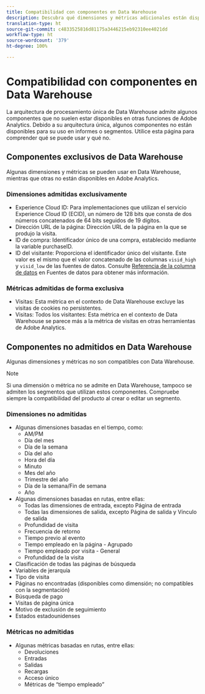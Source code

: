 ```yaml
---
title: Compatibilidad con componentes en Data Warehouse
description: Descubra qué dimensiones y métricas adicionales están disponibles en Data Warehouse y qué otras no se admiten.
translation-type: ht
source-git-commit: c4833525816d81175a3446215eb92310ee4021dd
workflow-type: ht
source-wordcount: '379'
ht-degree: 100%

---
```



# Compatibilidad con componentes en Data Warehouse

La arquitectura de procesamiento única de Data Warehouse admite algunos componentes que no suelen estar disponibles en otras funciones de Adobe Analytics. Debido a su arquitectura única, algunos componentes no están disponibles para su uso en informes o segmentos. Utilice esta página para comprender qué se puede usar y qué no.

## Componentes exclusivos de Data Warehouse

Algunas dimensiones y métricas se pueden usar en Data Warehouse, mientras que otras no están disponibles en Adobe Analytics.

### Dimensiones admitidas exclusivamente

* Experience Cloud ID: Para implementaciones que utilizan el servicio Experience Cloud ID (ECID), un número de 128 bits que consta de dos números concatenados de 64 bits seguidos de 19 dígitos.
* Dirección URL de la página: Dirección URL de la página en la que se produjo la visita.
* ID de compra: Identificador único de una compra, establecido mediante la variable purchaseID.
* ID del visitante: Proporciona el identificador único del visitante. Este valor es el mismo que el valor concatenado de las columnas `visid_high` y `visid_low` de las fuentes de datos. Consulte [Referencia de la columna de datos](../analytics-data-feed/c-df-contents/datafeeds-reference.md) en Fuentes de datos para obtener más información.

### Métricas admitidas de forma exclusiva

* Visitas: Esta métrica en el contexto de Data Warehouse excluye las visitas de cookies no persistentes.
* Visitas: Todos los visitantes: Esta métrica en el contexto de Data Warehouse se parece más a la métrica de visitas en otras herramientas de Adobe Analytics.

## Componentes no admitidos en Data Warehouse

Algunas dimensiones y métricas no son compatibles con Data Warehouse.

>[!NOTE]
>
>Si una dimensión o métrica no se admite en Data Warehouse, tampoco se admiten los segmentos que utilizan estos componentes. Compruebe siempre la compatibilidad del producto al crear o editar un segmento.

### Dimensiones no admitidas

* Algunas dimensiones basadas en el tiempo, como:
   * AM/PM
   * Día del mes
   * Día de la semana
   * Día del año
   * Hora del día
   * Minuto
   * Mes del año
   * Trimestre del año
   * Día de la semana/Fin de semana
   * Año
* Algunas dimensiones basadas en rutas, entre ellas:
   * Todas las dimensiones de entrada, excepto Página de entrada
   * Todas las dimensiones de salida, excepto Página de salida y Vínculo de salida
   * Profundidad de visita
   * Frecuencia de retorno
   * Tiempo previo al evento
   * Tiempo empleado en la página - Agrupado
   * Tiempo empleado por visita - General
   * Profundidad de la visita
* Clasificación de todas las páginas de búsqueda
* Variables de jerarquía
* Tipo de visita
* Páginas no encontradas (disponibles como dimensión; no compatibles con la segmentación)
* Búsqueda de pago
* Visitas de página única
* Motivo de exclusión de seguimiento
* Estados estadounidenses

### Métricas no admitidas

* Algunas métricas basadas en rutas, entre ellas:
   * Devoluciones
   * Entradas
   * Salidas
   * Recargas
   * Acceso único
   * Métricas de “tiempo empleado”
